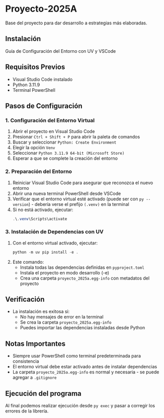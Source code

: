 # Proyecto-2025A

Base del proyecto para dar desarrollo a estrategias más elaboradas.

## Instalación

Guía de Configuración del Entorno con UV y VSCode

## Requisitos Previos
- Visual Studio Code instalado
- Python 3.11.9
- Terminal PowerShell

## Pasos de Configuración

### 1. Configuración del Entorno Virtual
1. Abrir el proyecto en Visual Studio Code
2. Presionar `Ctrl + Shift + P` para abrir la paleta de comandos
3. Buscar y seleccionar `Python: Create Environment`
4. Elegir la opción `Venv`
5. Seleccionar `Python 3.11.9 64-bit (Microsoft Store)`
6. Esperar a que se complete la creación del entorno

### 2. Preparación del Entorno
1. Reiniciar Visual Studio Code para asegurar que reconozca el nuevo entorno
2. Abrir una nueva terminal PowerShell desde VSCode
3. Verificar que el entorno virtual esté activado (puede ser con `py --version`) - debería verse el prefijo `(.venv)` en la terminal
4. Si no está activado, ejecutar:
   ```powershell
   .\.venv\Scripts\activate
   ```

### 3. Instalación de Dependencias con UV
1. Con el entorno virtual activado, ejecutar:
   ```powershell
   python -m uv pip install -e .
   ```
2. Este comando:
   - Instala todas las dependencias definidas en `pyproject.toml`
   - Instala el proyecto en modo desarrollo (-e)
   - Crea una carpeta `proyecto_2025a.egg-info` con metadatos del proyecto

## Verificación
- La instalación es exitosa si:
  - No hay mensajes de error en la terminal
  - Se crea la carpeta `proyecto_2025a.egg-info`
  - Puedes importar las dependencias instaladas desde Python

## Notas Importantes
- Siempre usar PowerShell como terminal predeterminada para consistencia
- El entorno virtual debe estar activado antes de instalar dependencias
- La carpeta `proyecto_2025a.egg-info` es normal y necesaria - se puede agregar a `.gitignore`

## Ejecución del programa

Al final podemos realizar ejecución desde `py exec` y pasar a corregir los errores de la librería.
